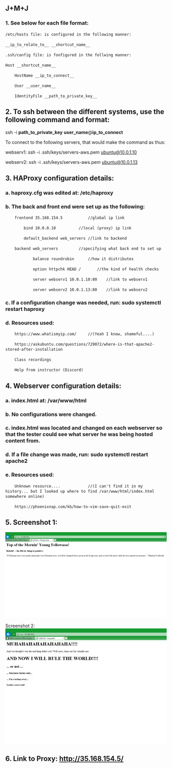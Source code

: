 ## J+M+J

### 1. See below for each file format: 

	/etc/hosts file: is configured in the following manner:

	__ip_to_relate_to__ __shortcut_name__	

	.ssh/config file: is fonfigured in the follwing manner:

	Host __shortcut_name__

		HostName __ip_to_connect__

		User __user_name__

		IdentityFile __path_to_private_key__	 

## 2. To ssh between the different systems, use the following command and format:

ssh -i __path_to_private_key__ __user_name__@__ip_to_connect__

To connect to the following servers, that would make the command as thus:

webserv1: ssh -i .ssh/keys/servers-aws.pem ubuntu@10.0.1.10

webserv2: ssh -i .ssh/keys/servers-aws.pem ubuntu@10.0.1.13

## 3. HAProxy configuration details:
	
### a. haproxy.cfg was edited at: /etc/haproxy
	
### b. The back and front end were set up as the following:

		frontend 35.168.154.5			//global ip link

			bind 10.0.0.10			//local (proxy) ip link

			default_backend web_servers	//link to backend

		backend web_servers			//specifying what back end to set up

        		balance roundrobin		//how it distributes

        		option httpchk HEAD /		//the kind of health checks

        		server webserv1 10.0.1.10:80	//link to webserv1

        		server webserv2 10.0.1.13:80	//link to webserv2
	
### c. If a configuration change was needed, run: sudo systemctl restart haproxy
	
### d. Resources used:

		https://www.whatismyip.com/		//(Yeah I know, shameful....)

		https://askubuntu.com/questions/729072/where-is-that-apache2-stored-after-installation

		Class recordings

		Help from instructor (Discord)

## 4. Webserver configuration details:

### a. index.html at: /var/www/html 

### b. No configurations were changed.

### c. index.html was located and changed on each webserver so that the tester could see what server he was being hosted content from.

### d. If a file change was made, run: sudo systemctl restart apache2

### e. Resources used:

		Unknown resource.... 			//(I can't find it in my history... but I looked up where to find /var/www/html/index.html somewhere online) 

		https://phoenixnap.com/kb/how-to-vim-save-quit-exit

## 5. Screenshot 1:
   ![webserver 1](webserv1.PNG)

Screenshot 2:
   ![webserver 2 screenshot](webserv2.PNG)

## 6. Link to Proxy: http://35.168.154.5/
